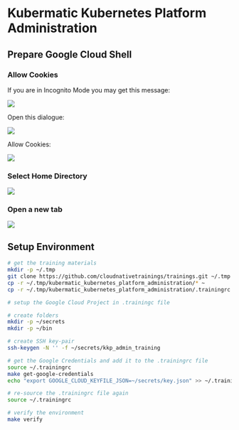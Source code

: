 # Kubermatic Kubernetes Platform Administration

## Prepare Google Cloud Shell

### Allow Cookies

If you are in Incognito Mode you may get this message:

![](../img/cookies_01.png)

Open this dialogue:

![](../img/cookies_02.png)

Allow Cookies:

![](../img/cookies_03.png)

### Select Home Directory

![](../img/open_home_workspace.png)

### Open a new tab

![](../img/choose_project.png)

## Setup Environment

```bash
# get the training materials
mkdir -p ~/.tmp
git clone https://github.com/cloudnativetrainings/trainings.git ~/.tmp
cp -r ~/.tmp/kubermatic_kubernetes_platform_administration/* ~
cp -r ~/.tmp/kubermatic_kubernetes_platform_administration/.trainingrc ~/.trainingrc

# setup the Google Cloud Project in .trainingc file

# create folders
mkdir -p ~/secrets
mkdir -p ~/bin

# create SSH key-pair
ssh-keygen -N '' -f ~/secrets/kkp_admin_training

# get the Google Credentials and add it to the .trainingrc file
source ~/.trainingrc
make get-google-credentials
echo "export GOOGLE_CLOUD_KEYFILE_JSON=~/secrets/key.json" >> ~/.trainingrc

# re-source the .trainingrc file again
source ~/.trainingrc

# verify the environment
make verify
```
